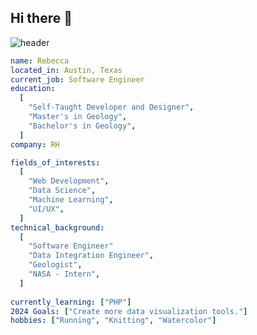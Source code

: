 ## Hi there 👋

<!--
**digitalbec/digitalbec** is a ✨ _special_ ✨ repository because its `README.md` (this file) appears on your GitHub profile.

Here are some ideas to get you started:

- 🔭 I’m currently working on ...
- 🌱 I’m currently learning ...
- 👯 I’m looking to collaborate on ...
- 🤔 I’m looking for help with ...
- 💬 Ask me about ...
- 📫 How to reach me: ...
- 😄 Pronouns: ...
- ⚡ Fun fact: ...
-->

![header](https://capsule-render.vercel.app/api?type=waving&color=auto&height=300&section=header&text=Becca's%20Hub&fontSize=90)

```yaml
name: Rebecca
located_in: Austin, Texas
current_job: Software Engineer
education:
  [
    "Self-Taught Developer and Designer",
    "Master's in Geology",
    "Bachelor's in Geology",
  ]
company: RH

fields_of_interests:
  [
    "Web Development",
    "Data Science",
    "Machine Learning",
    "UI/UX",
  ]
technical_background:
  [
    "Software Engineer"
    "Data Integration Engineer",
    "Geologist",
    "NASA - Intern",
  ]
  
currently_learning: ["PHP"]
2024 Goals: ["Create more data visualization tools."]
hobbies: ["Running", "Knitting", "Watercolor"]
```

